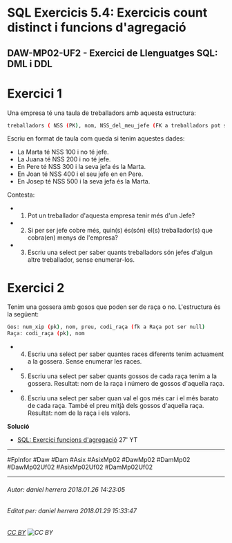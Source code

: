 # SQL Exercicis 5.4: Exercicis count distinct i funcions d'agregació
## DAW-MP02-UF2 - Exercici de Llenguatges SQL: DML i DDL
Exercici 1
===============

Una empresa té una taula de treballadors amb aquesta estructura:

```bash
treballadors ( NSS (PK), nom, NSS_del_meu_jefe (FK a treballadors pot ser null)
```

Escriu en format de taula com queda si tenim aquestes dades:

* La Marta té NSS 100 i no té jefe.
* La Juana té NSS 200 i no té jefe.
* En Pere té NSS 300 i la seva jefa és la Marta.
* En Joan té NSS 400 i el seu jefe en en Pere.
* En Josep té NSS 500 i la seva jefa és la Marta.

Contesta:

* 1) Pot un treballador d'aquesta empresa tenir més d'un Jefe?
* 2) Si per ser jefe cobre més, quin(s) és(són) el(s) treballador(s) que cobra(en) menys de l'empresa?
* 3) Escriu una select per saber quants treballadors són jefes d'algun altre treballador, sense enumerar-los.

Exercici 2
===============

Tenim una gossera amb gosos que poden ser de raça o no. L'estructura és la següent:

```bash
Gos: num_xip (pk), nom, preu, codi_raça (fk a Raça pot ser null)
Raça: codi_raça (pk), nom
```

* 4) Escriu una select per saber quantes races diferents tenim actuament a la gossera. Sense enumerar les races.
* 5) Escriu una select per saber quants gossos de cada raça tenim a la gossera. Resultat: nom de la raça i número de gossos d'aquella raça.
* 6) Escriu una select per saber quan val el gos més car i el més barato de cada raça. També el preu mitjà dels gossos d'aquella raça. Resultat: nom de la raça i els valors.

**Solució**

* [SQL: Exercici funcions d'agregació](https://youtu.be/uyGyobkZx8Y)  27' YT

---

#FpInfor #Daw #Dam #Asix #AsixMp02 #DawMp02 #DamMp02 #DawMp02Uf02 #AsixMp02Uf02 #DamMp02Uf02

---

###### Autor: daniel herrera 2018.01.26 14:23:05
###### Editat per: daniel herrera 2018.01.29 15:33:47
###### [CC BY](https://creativecommons.org/licenses/by/4.0/) ![CC BY](https://licensebuttons.net/l/by/3.0/80x15.png)
